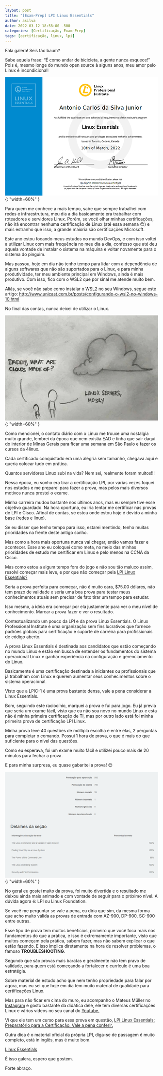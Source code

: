 ```yaml
---
layout: post
title: "[Exam-Prep] LPI Linux Essentials"
author: asilva
date: 2022-03-12 18:58:00 -500
categories: [Certificação, Exam-Prep]
tags: [certificação, linux, lpi]
---
```


Fala galera! Seis tão baum?

Sabe aquela frase: “É como andar de bicicleta, a gente nunca esquece!” Pois é, mesmo longe do mundo open source à alguns anos, meu amor pelo Linux é incondicional!

![](/assets/img/19/lpi1.png){: "width=60%" }

Para quem me conhece a mais tempo, sabe que sempre trabalhei com redes e infraestrutura, meu dia a dia basicamente era trabalhar com roteadores e servidores Linux. Porém, se você olhar minhas certificações, não irá encontrar nenhuma certificação de Linux (até essa semana 😊) e mais estranho que isso, a grande maioria são certificações Microsoft.

Este ano estou focando meus estudos no mundo DevOps, e com isso voltei a utilizar Linux com mais frequência no meu dia a dia, confesso que até deu aquela vontade de instalar o sistema na máquina e voltar novamente para o sistema do pinguim.

Mas passou, hoje em dia não tenho tempo para lidar com a dependência de alguns softwares que não são suportados para o Linux, e para minha produtividade, ter meu ambiente principal em Windows, ainda é mais produtivo. Com isso, fico com o WSL2 que por sinal me atende muito bem.

Aliás, se você não sabe como instalar o WSL2 no seu Windows, segue este artigo: <http://www.unicast.com.br/posts/configurando-o-wsl2-no-windows-10.html>

No final das contas, nunca deixei de utilizar o Linux.

![](/assets/img/19/lpi2.webp){: "width=60%" }

Como mencionei, o contato diário com o Linux me trouxe uma nostalgia muito grande, lembrei da época que nem existia EAD e tinha que sair daqui do interior de Minas Gerais para ficar uma semana em São Paulo e fazer os cursos da 4linux.

Cada certificado conquistado era uma alegria sem tamanho, chegava aqui e queria colocar tudo em prática.

Quantos servidores Linux subi na vida? Nem sei, realmente foram muitos!!!

Nessa época, eu sonho era tirar a certificação LPI, por várias vezes foquei nos estudos e me preparei para fazer a prova, mas pelos mais diversos motivos nunca prestei o exame.

Minha carreira mudou bastante nos últimos anos, mas eu sempre tive esse objetivo guardado. Na hora oportuna, eu iria tentar me certificar nas provas de LPI e Cisco. Afinal de contas, se estou onde estou hoje é devido a minha base (redes e linux).

Se eu disser que tenho tempo para isso, estarei mentindo, tenho muitas prioridades na frente deste antigo sonho.

Mas como a hora mais oportuna nunca vai chegar, então vamos fazer e acontecer. Esse ano eu coloquei como meta, no meio das minhas prioridades de estudo me certificar em Linux e pelo menos na CCNA da Cisco.

Mas como estou a algum tempo fora do jogo e não sou tão maluco assim, resolvi começar mais leve, e por que não começar pela <a href="https://www.lpi.org/our-certifications/linux-essentials-overview" target="_blank">LPI Linux Essentials?</a>

Seria a prova perfeita para começar, não é muito cara, $75.00 dólares, não tem prazo de validade e seria uma boa prova para testar meus conhecimentos atuais sem precisar de fato tirar um tempo para estudar.

Isso mesmo, a ideia era começar por ela justamente para ver o meu nível de conhecimento. Marcar a prova fazer e ver o resultado.

Contextualizando um pouco da LPI e da prova Linux Essentials. O Linux Professional Institute é uma organização sem fins lucrativos que fornece padrões globais para certificação e suporte de carreira para profissionais de código aberto.

A prova Linux Essentials é destinada aos candidatos que estão começando no mundo Linux e estão em busca de entender os fundamentos do sistema operacional Linux e ganhar experiência na configuração e gerenciamento do Linux.

Basicamente é uma certificação destinada a iniciantes ou profissionais que já trabalham com Linux e querem aumentar seus conhecimentos sobre o sistema operacional.

Visto que a LPIC-1 é uma prova bastante densa, vale a pena considerar a Linux Essentials.

Bom, seguindo este raciocínio, marquei a prova e fui para jogo. Eu já previa que seria um exame fácil, visto que eu não sou novo no mundo Linux e esta não é minha primeira certificação de TI, mas por outro lado está foi minha primeira prova de certificação LPI Linux.

Minha prova teve 40 questões de múltipla escolha e entre elas, 2 perguntas para completar o comando. Possui 1 hora de prova, o que é mais do que suficiente para o nível das questões.

Como eu esperava, foi um exame muito fácil e utilizei pouco mais de 20 minutos para fechar a prova.

E para minha surpresa, eu quase gabaritei a prova! 😊

![](/assets/img/19/lpi3.png){: "width=60%" }

No geral eu gostei muito da prova, foi muito divertida e o resultado me deixou ainda mais animado e com vontade de seguir para o próximo nível. A dúvida agora é: LPI ou Linux Foundation.

Se você me perguntar se vale a pena, eu diria que sim, da mesma forma que acho muito válida as provas de entrada com AZ-900, DP-900, SC-900 entre outras.

Esse tipo de prova tem muitos benefícios, primeiro que você foca mais nos fundamentos do que a prática, e isso é extremamente importante, visto que muitos começam pela prática, sabem fazer, mas não sabem explicar o que estão fazendo. E isso implica diretamente na hora de resolver problemas, o famoso **TROUBLESHOOTING**.

Segundo que são provas mais baratas e geralmente não tem pravo de validade, para quem está começando a fortalecer o currículo é uma boa estratégia.

Sobre material de estudo acho que nem tenho propriedade para falar por agora, mas eu sei que hoje em dia tem muito material de qualidade para certificações Linux.

Mas para não ficar em cima do muro, eu acompanho o Mateus Müller no <a href="https://www.instagram.com/mateuslinux_/" target="_blank"> Instagram</a> e gosto bastante da didática dele, ele tem diversas certificações Linux e vários vídeos no seu canal do <a href="https://www.youtube.com/c/MateusMuller" target="_blank"> Youtube.</a>

Vi que ele tem um curso para essa prova em questão, <a href="https://www.udemy.com/course/lpi-linux-essentials/" target="_blank"> LPI Linux Essentials: Preparatório para a Certificação. Vale a pena conferir.</a>

Outra dica é o material oficial da própria LPI, diga-se de passagem é muito completo, está in inglês, mas é muito bom.

<a href="https://www.udemy.com/course/lpi-linux-essentials/" target="_blank"> Linux Essentials</a>

É isso galera, espero que gostem.

Forte abraço.
